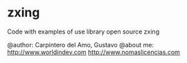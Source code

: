 zxing
=====

Code with examples of use library open source zxing

@author: Carpintero del Amo, Gustavo
@about me: 
  http://www.worldindev.com
  http://www.nomaslicencias.com
